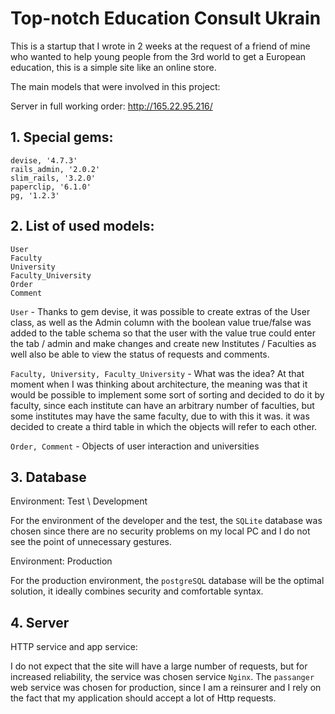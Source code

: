 # Top-notch Education Consult Ukrain

This is a startup that I wrote in 2 weeks at the request of a friend of mine who wanted to help young people from the 3rd world to get a European education, this is a simple site like an online store.

The main models that were involved in this project:

Server in full working order: http://165.22.95.216/

## 1. Special gems:
    devise, '4.7.3'
    rails_admin, '2.0.2'
    slim_rails, '3.2.0'    
    paperclip, '6.1.0'
    pg, '1.2.3'
   
 
## 2. List of used models:
    User
    Faculty
    University
    Faculty_University
    Order
    Comment

    
`User` - Thanks to gem devise, it was possible to create extras of the User class, as well as the Admin column with the boolean value true/false was added to the table schema so that the user with the value true could enter the tab / admin and make changes and create new Institutes / Faculties as well also be able to view the status of requests and comments.

`Faculty, University, Faculty_University` - What was the idea? At that moment when I was thinking about architecture, the meaning was that it would be possible to implement some sort of sorting and decided to do it by faculty, since each institute can have an arbitrary number of faculties, but some institutes may have the same faculty, due to with this it was. it was decided to create a third table in which the objects will refer to each other.

`Order, Comment` -  Objects of user interaction and universities

## 3. Database 
Environment: Test \ Development

For the environment of the developer and the test, the `SQLite` database was chosen since there are no security problems on my local PC and I do not see the point of unnecessary gestures.

Environment: Production

For the production environment, the `postgreSQL` database will be the optimal solution, it ideally combines security and comfortable syntax.

## 4. Server

HTTP service and app service:

I do not expect that the site will have a large number of requests, but for increased reliability, the service was chosen service `Nginx`. The `passanger` web service was chosen for production, since I am a reinsurer and I rely on the fact that my application should accept a lot of Http requests. 

